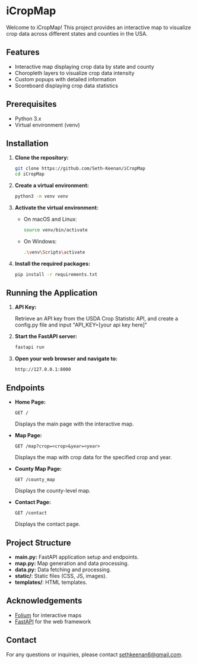 # iCropMap

Welcome to iCropMap! This project provides an interactive map to visualize crop data across different states and counties in the USA.

## Features

- Interactive map displaying crop data by state and county
- Choropleth layers to visualize crop data intensity
- Custom popups with detailed information
- Scoreboard displaying crop data statistics

## Prerequisites

- Python 3.x
- Virtual environment (venv)

## Installation

1. **Clone the repository:**

    ```sh
    git clone https://github.com/Seth-Keenan/iCropMap
    cd iCropMap
    ```

2. **Create a virtual environment:**

    ```sh
    python3 -m venv venv
    ```

3. **Activate the virtual environment:**

    - On macOS and Linux:

        ```sh
        source venv/bin/activate
        ```

    - On Windows:

        ```sh
        .\venv\Scripts\activate
        ```

4. **Install the required packages:**

    ```sh
    pip install -r requirements.txt
    ```

## Running the Application

1. **API Key:**

    Retrieve an API key from the USDA Crop Statistic API, and create a config.py file and input "API_KEY=[your api key here]"

2. **Start the FastAPI server:**

    ```bash
    fastapi run
    ```

3. **Open your web browser and navigate to:**

    ```
    http://127.0.0.1:8000
    ```

## Endpoints

- **Home Page:**

    ```
    GET /
    ```

    Displays the main page with the interactive map.

- **Map Page:**

    ```
    GET /map?crop=<crop>&year=<year>
    ```

    Displays the map with crop data for the specified crop and year.

- **County Map Page:**

    ```
    GET /county_map
    ```

    Displays the county-level map.

- **Contact Page:**

    ```
    GET /contact
    ```

    Displays the contact page.

## Project Structure

- **main.py:** FastAPI application setup and endpoints.
- **map.py:** Map generation and data processing.
- **data.py:** Data fetching and processing.
- **static/**: Static files (CSS, JS, images).
- **templates/**: HTML templates.

## Acknowledgements

- [Folium](https://python-visualization.github.io/folium/) for interactive maps
- [FastAPI](https://fastapi.tiangolo.com/) for the web framework

## Contact

For any questions or inquiries, please contact [sethkeenan6@gmail.com](mailto:sethkeenan6@gmail.com).